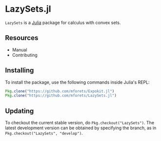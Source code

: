 # LazySets.jl

`LazySets` is a [Julia](http://julialang.org) package for calculus with convex sets.

## Resources

- Manual
- Contributing

## Installing

To install the package, use the following commands inside Julia's REPL:
```julia
Pkg.clone("https://github.com/mforets/Expokit.jl")
Pkg.clone("https://github.com/mforets/LazySets.jl")
```

## Updating

To checkout the current stable version, do `Pkg.checkout("LazySets")`. The latest
development version can be obtained by specifying the branch, as in
`Pkg.checkout("LazySets", "develop")`.
